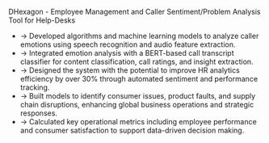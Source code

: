 DHexagon - Employee Management and Caller Sentiment/Problem Analysis Tool for Help-Desks

- -> Developed algorithms and machine learning models to analyze caller emotions using speech recognition and audio feature extraction.
- -> Integrated emotion analysis with a BERT-based call transcript classifier for content classification, call ratings, and insight extraction.
- -> Designed the system with the potential to improve HR analytics efficiency by over 30% through automated sentiment and performance tracking.
- -> Built models to identify consumer issues, product faults, and supply chain disruptions, enhancing global business operations and strategic responses.
- -> Calculated key operational metrics including employee performance and consumer satisfaction to support data-driven decision making.
